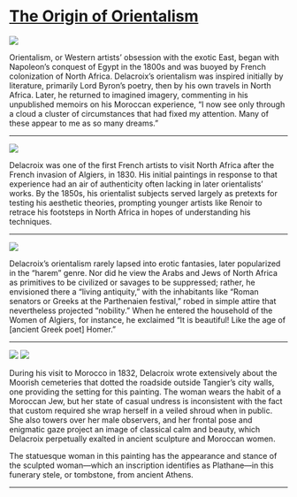 # [The Origin of Orientalism](http://artsmia.github.io/griot/#/stories/1155)

![](http://cdn.dx.artsmia.org/thumbs/tn_2014_TDX_MIAArtStories_271.jpg)

Orientalism, or Western artists’ obsession with the exotic East, began with Napoleon’s conquest of Egypt in the 1800s and was buoyed by French colonization of North Africa. Delacroix’s orientalism was inspired initially by literature, primarily Lord Byron’s poetry, then by his own travels in North Africa. Later, he returned to imagined imagery, commenting in his unpublished memoirs on his Moroccan experience, “I now see only through a cloud a cluster of circumstances that had fixed my attention. Many of these appear to me as so many dreams.”

---

![](http://cdn.dx.artsmia.org/thumbs/tn_mia_5001143.jpg)

Delacroix was one of the first French artists to visit North Africa after the French invasion of Algiers, in 1830. His initial paintings in response to that experience had an air of authenticity often lacking in later orientalists’ works. By the 1850s, his orientalist subjects served largely as pretexts for testing his aesthetic theories, prompting younger artists like Renoir to retrace his footsteps in North Africa in hopes of understanding his techniques.

---

![](http://cdn.dx.artsmia.org/thumbs/tn_2014_TDX_MIAArtStories_278.jpg)

Delacroix’s orientalism rarely lapsed into erotic fantasies, later popularized in the “harem” genre. Nor did he view the Arabs and Jews of North Africa as primitives to be civilized or savages to be suppressed; rather, he envisioned there a “living antiquity,” with the inhabitants like “Roman senators or Greeks at the Parthenaien festival,” robed in simple attire that nevertheless projected “nobility.” When he entered the household of the Women of Algiers, for instance, he exclaimed “It is beautiful! Like the age of [ancient Greek poet] Homer.”

---

![](http://cdn.dx.artsmia.org/thumbs/tn_mia_5000274.jpg)
![](http://cdn.dx.artsmia.org/thumbs/tn_.jpg)

During his visit to Morocco in 1832, Delacroix wrote extensively about the Moorish cemeteries that dotted the roadside outside Tangier’s city walls, one providing the setting for this painting. The woman wears the habit of a Moroccan Jew, but her state of casual undress is inconsistent with the fact that custom required she wrap herself in a veiled shroud when in public. She also towers over her male observers, and her frontal pose and enigmatic gaze project an image of classical calm and beauty, which Delacroix perpetually exalted in ancient sculpture and Moroccan women.

The statuesque woman in this painting has the appearance and stance of the sculpted woman—which an inscription identifies as Plathane—in this funerary stele, or tombstone, from ancient Athens.

---
